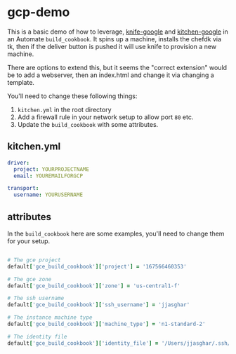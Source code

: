 # gcp-demo

This is a basic demo of how to leverage, [knife-google][knife] and [kitchen-google][kitchen]
in an Automate `build_cookbook`. It spins up a machine, installs the chefdk via tk, then if
the deliver button is pushed it will use knife to provision a new machine.

There are options to extend this, but it seems the "correct extension" would be to add
a webserver, then an index.html and change it via changing a template.

You'll need to change these following things:

1. `kitchen.yml` in the root directory
1. Add a firewall rule in your network setup to allow port `80` etc.
1. Update the `build_cookbook` with some attributes.

## kitchen.yml

```yml
driver:
  project: YOURPROJECTNAME
  email: YOUREMAILFORGCP

transport:
  username: YOURUSERNAME
```

## attributes

In the `build_cookbook` here are some examples, you'll need to change them for your setup.

```ruby

# The gce project
default['gce_build_cookbook']['project'] = '167566460353'

# The gce zone
default['gce_build_cookbook']['zone'] = 'us-central1-f'

# The ssh username
default['gce_build_cookbook']['ssh_username'] = 'jjasghar'

# The instance machine type
default['gce_build_cookbook']['machine_type'] = 'n1-standard-2'

# The identity file
default['gce_build_cookbook']['identity_file'] = '/Users/jjasghar/.ssh/google_compute_engine'
```

[knife]: https://github.com/chef/knife-google
[kitchen]: https://github.com/test-kitchen/kitchen-google
